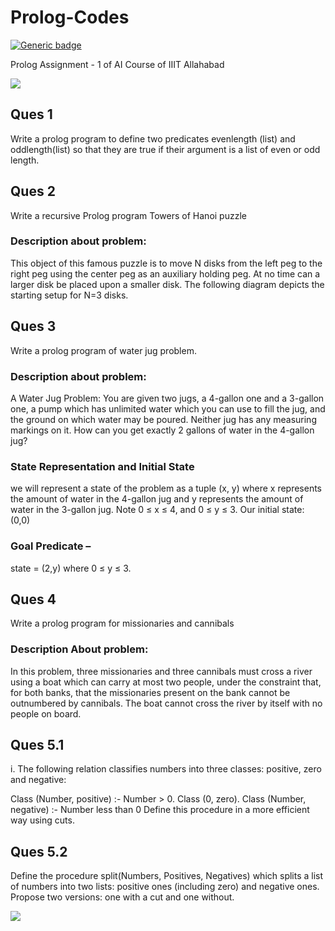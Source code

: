 # Prolog-Codes

[![Generic badge](https://img.shields.io/badge/Artificial-Intelligence-<BLUE>.svg)](https://shields.io/)

Prolog Assignment - 1 of AI Course of IIIT Allahabad

![](https://img.shields.io/badge/Language-Prolog-orange.svg)

## Ques 1

Write a prolog program to define two predicates evenlength (list) and oddlength(list) so that they are true if
their argument is a list of even or odd length.

## Ques 2

Write a recursive Prolog program Towers of Hanoi puzzle

### Description about problem:

This object of this famous puzzle is to move N disks from the left peg to the right peg using the center peg
as an auxiliary holding peg. At no time can a larger disk be placed upon a smaller disk. The following diagram
depicts the starting setup for N=3 disks.


## Ques 3
Write a prolog program of water jug problem.

### Description about problem:

A Water Jug Problem: You are given two jugs, a 4-gallon one and a 3-gallon one, a pump which has
unlimited water which you can use to fill the jug, and the ground on which water may be poured. Neither jug
has any measuring markings on it. How can you get exactly 2 gallons of water in the 4-gallon jug?
### State Representation and Initial State 
we will represent a state of the problem as a tuple (x, y) where x
represents the amount of water in the 4-gallon jug and y represents the amount of water in the 3-gallon jug.
Note 0 ≤ x ≤ 4, and 0 ≤ y ≤ 3. Our initial state: (0,0)
### Goal Predicate – 
state = (2,y) where 0 ≤ y ≤ 3.

## Ques 4
Write a prolog program for missionaries and cannibals

### Description About problem:
In this problem, three missionaries and three cannibals must cross a river using a boat which can carry at
most two people, under the constraint that, for both banks, that the missionaries present on the bank cannot
be outnumbered by cannibals. The boat cannot cross the river by itself with no people on board.


## Ques 5.1
i. The following relation classifies numbers into three classes: positive, zero and negative:

Class (Number, positive) :- Number > 0.
Class (0, zero).
Class (Number, negative) :- Number less than 0
Define this procedure in a more efficient way using cuts.

## Ques 5.2
Define the procedure
split(Numbers, Positives, Negatives)
which splits a list of numbers into two lists: positive ones (including zero) and negative ones. 
Propose two versions: one with a cut and one without.

![](https://ForTheBadge.com/images/badges/built-with-love.svg)

